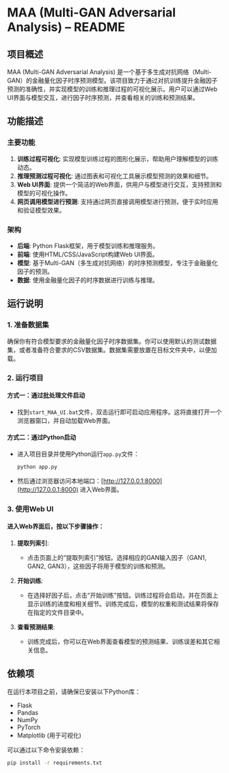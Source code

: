 # MAA (Multi-GAN Adversarial Analysis) – README

## 项目概述

MAA (Multi-GAN Adversarial Analysis) 是一个基于多生成对抗网络（Multi-GAN）的金融量化因子时序预测模型。该项目致力于通过对抗训练提升金融因子预测的准确性，并实现模型的训练和推理过程的可视化展示。用户可以通过Web UI界面与模型交互，进行因子时序预测，并查看相关的训练和预测结果。

## 功能描述

### 主要功能

1. **训练过程可视化**: 实现模型训练过程的图形化展示，帮助用户理解模型的训练动态。
2. **推理预测过程可视化**: 通过图表和可视化工具展示模型预测的效果和细节。
3. **Web UI界面**: 提供一个简洁的Web界面，供用户与模型进行交互，支持预测和模型的可视化操作。
4. **网页调用模型进行预测**: 支持通过网页直接调用模型进行预测，便于实时应用和验证模型效果。

### 架构

* **后端**: Python Flask框架，用于模型训练和推理服务。
* **前端**: 使用HTML/CSS/JavaScript构建Web UI界面。
* **模型**: 基于Multi-GAN（多生成对抗网络）的时序预测模型，专注于金融量化因子的预测。
* **数据**: 使用金融量化因子的时序数据进行训练与推理。

## 运行说明

### 1. 准备数据集

确保你有符合模型要求的金融量化因子时序数据集。你可以使用默认的测试数据集，或者准备符合要求的CSV数据集。数据集需要放置在目标文件夹中，以便加载。

### 2. 运行项目

#### 方式一：通过批处理文件启动

* 找到`start_MAA_UI.bat`文件，双击运行即可启动应用程序。这将直接打开一个浏览器窗口，并自动加载Web界面。

#### 方式二：通过Python启动

* 进入项目目录并使用Python运行`app.py`文件：

  ```bash
  python app.py
  ```

* 然后通过浏览器访问本地端口：[http://127.0.0.1:8000](http://127.0.0.1:8000) 进入Web界面。

### 3. 使用Web UI

#### 进入Web界面后，按以下步骤操作：

1. **提取列索引**:

   * 点击页面上的“提取列索引”按钮。选择相应的GAN输入因子（GAN1, GAN2, GAN3），这些因子将用于模型的训练和预测。

2. **开始训练**:

   * 在选择好因子后，点击“开始训练”按钮。训练过程将会启动，并在页面上显示训练的进度和相关细节。训练完成后，模型的权重和测试结果将保存在指定的文件目录中。

3. **查看预测结果**:

   * 训练完成后，你可以在Web界面查看模型的预测结果、训练误差和其它相关信息。

## 依赖项

在运行本项目之前，请确保已安装以下Python库：

* Flask
* Pandas
* NumPy
* PyTorch
* Matplotlib (用于可视化)

可以通过以下命令安装依赖：

```bash
pip install -r requirements.txt
```

